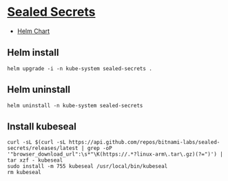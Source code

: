 # [Sealed Secrets](https://sealed-secrets.netlify.app/)
- [Helm Chart](https://github.com/bitnami-labs/sealed-secrets#helm-chart)

## Helm install
```
helm upgrade -i -n kube-system sealed-secrets . 
```

## Helm uninstall
```
helm uninstall -n kube-system sealed-secrets 
``` 

## Install kubeseal
```
curl -sL $(curl -sL https://api.github.com/repos/bitnami-labs/sealed-secrets/releases/latest | grep -oP '"browser_download_url":\s*"\K(https://.*?linux-arm\.tar\.gz)(?=")') | tar xzf - kubeseal
sudo install -m 755 kubeseal /usr/local/bin/kubeseal
rm kubeseal 
```

